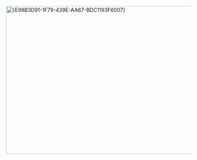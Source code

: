 <img width="749" height="402" alt="{E98B3D91-1F79-439E-AA67-BDC1193F6007}" src="https://github.com/user-attachments/assets/0193adb7-55c9-478d-89c2-780bdabaeb5c" />
